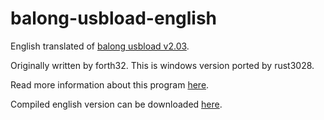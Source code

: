 # balong-usbload-english
English translated of [balong usbload v2.03](https://github.com/forth32/balongflash). 

Originally written by forth32. This is windows version ported by rust3028.

Read more information about this program [here](https://github.com/forth32/balongflash#english).

Compiled english version can be downloaded [here](https://github.com/pearlxcore/balong-usbload-english/releases/download/v1.0/balong_usbdload.exe).
